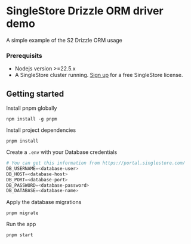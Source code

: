 # SingleStore Drizzle ORM driver demo
A simple example of the S2 Drizzle ORM usage 

### Prerequisits
- Nodejs version >=22.5.x
- A SingleStore cluster running. [Sign up](https://www.singlestore.com/cloud-trial/) for a free SingleStore license. 

## Getting started
Install pnpm globally
```shell
npm install -g pnpm
```

Install project dependencies
```shell
pnpm install
```

Create a `.env` with your Database credentials
```python
# You can get this information from https://portal.singlestore.com/
DB_USERNAME=<database-user>
DB_HOST=<database-host>
DB_PORT=<database-port>
DB_PASSWORD=<database-password>
DB_DATABASE=<database-name>
```

Apply the database migrations
```shell
pnpm migrate
```

Run the app
```shell
pnpm start
```
